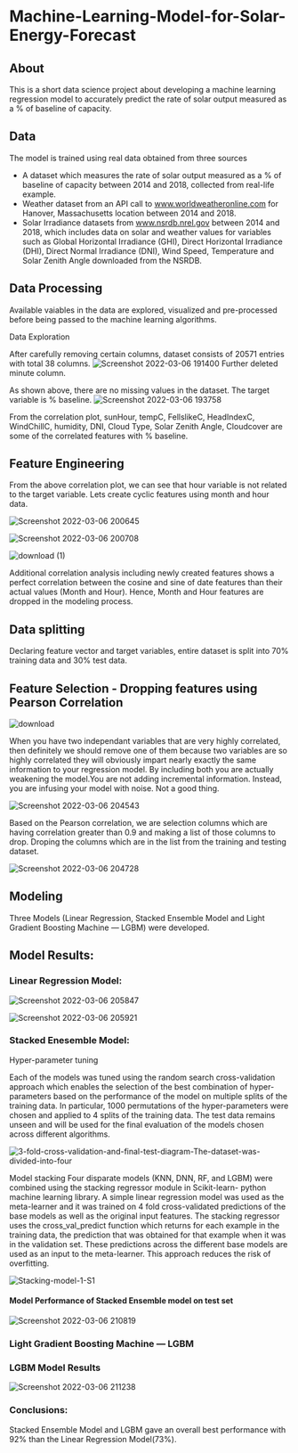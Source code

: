 # Machine-Learning-Model-for-Solar-Energy-Forecast
## About

This is a short data science project about developing a machine learning regression model to accurately predict the rate of solar output measured as a % of baseline of capacity. 

## Data 

The model is trained using real data obtained from three sources 
* A dataset which measures the rate of solar output measured as a % of baseline of capacity between 2014 and 2018, collected from real-life example. 
* Weather dataset from an API call to www.worldweatheronline.com for Hanover, Massachusetts location between  2014 and 2018. 
* Solar Irradiance datasets from www.nsrdb.nrel.gov between 2014 and 2018, which includes data on solar and weather values for variables such as Global Horizontal Irradiance (GHI), Direct Horizontal Irradiance (DHI), Direct Normal Irradiance (DNI), Wind Speed, Temperature and Solar Zenith Angle downloaded from the NSRDB. 

## Data Processing
Available vaiables in the data are explored, visualized and pre-processed before being passed to the machine learning algorithms. 

Data Exploration

After carefully removing certain columns, dataset consists of 20571 entries with total 38 columns. 
![Screenshot 2022-03-06 191400](https://user-images.githubusercontent.com/81407869/156961669-a381e4ce-17e2-41d4-b772-ae84bc9b1041.jpg)
Further deleted minute column. 

As shown above, there are no missing values in the dataset. The target variable is % baseline.
![Screenshot 2022-03-06 193758](https://user-images.githubusercontent.com/81407869/156963788-17b77bab-9097-46a5-a5b8-424662a240e3.jpg)

From the correlation plot, sunHour, tempC, FellslikeC, HeadIndexC, WindChillC, humidity, DNI, Cloud Type, Solar Zenith Angle, Cloudcover are some of the correlated features with % baseline. 

## Feature Engineering

From the above correlation plot, we can see that hour variable is not related to the target variable. Lets create cyclic features using month and hour data. 

![Screenshot 2022-03-06 200645](https://user-images.githubusercontent.com/81407869/156966605-43b566f5-36b3-40be-a1f0-a93fd7e8f41e.jpg)


![Screenshot 2022-03-06 200708](https://user-images.githubusercontent.com/81407869/156966621-3bf8a620-ee29-4d41-8835-44f468c0a756.jpg)

![download (1)](https://user-images.githubusercontent.com/81407869/156968574-6ac5d0c3-cd39-476b-9126-52096e9c4873.png)

Additional correlation analysis including newly created features shows a perfect correlation between the cosine and sine of date features than their actual values (Month and Hour). Hence, Month and Hour features are dropped in the modeling process.

## Data splitting

Declaring feature vector and target variables, entire dataset is split into 70% training data and 30% test data. 

## Feature Selection - Dropping features using Pearson Correlation 
![download](https://user-images.githubusercontent.com/81407869/156967485-cd335407-eb16-434a-9d26-2230d8cdc444.png)

When you have two independant variables that are very highly correlated, then definitely we should remove one of them because two variables are so highly correlated they will obviously impart nearly exactly the same information to your regression model. By including both you are actually weakening the model.You are not adding incremental information. Instead, you are infusing your model with noise. Not a good thing.

![Screenshot 2022-03-06 204543](https://user-images.githubusercontent.com/81407869/156969625-7e4de6da-15ac-43c3-9e43-a1c7cc1a7ee9.jpg)

Based on the Pearson correlation, we are selection columns which are having correlation greater than 0.9 and making a list of those columns to drop. 
Droping the columns which are in the list from the training and testing dataset. 


![Screenshot 2022-03-06 204728](https://user-images.githubusercontent.com/81407869/156969749-dc43b6fb-f795-4a23-815f-4a2b8f5985cb.jpg)

## Modeling

Three Models (Linear Regression, Stacked Ensemble Model and Light Gradient Boosting Machine — LGBM) were developed. 

## Model Results:


### Linear Regression Model:



![Screenshot 2022-03-06 205847](https://user-images.githubusercontent.com/81407869/156970726-3249d7cb-a0a6-4c19-a2a4-7f7de9998cd7.jpg)


![Screenshot 2022-03-06 205921](https://user-images.githubusercontent.com/81407869/156970788-b54e608f-85ba-48bb-9cf1-34336edc878c.jpg)

### Stacked Enesemble Model:

Hyper-parameter tuning

Each of the models was tuned using the random search cross-validation approach which enables the selection of the best combination of hyper-parameters based on the performance of the model on multiple splits of the training data.
In particular, 1000 permutations of the hyper-parameters were chosen and applied to 4 splits of the training data. The test data remains unseen and will be used for the final evaluation of the models chosen across different algorithms.

![3-fold-cross-validation-and-final-test-diagram-The-dataset-was-divided-into-four](https://user-images.githubusercontent.com/81407869/156971048-8deec5d7-25fe-4978-979c-6e70bd1b0a78.png)

Model stacking
Four disparate models (KNN, DNN, RF, and LGBM) were combined using the stacking regressor module in Scikit-learn- python machine learning library. A simple linear regression model was used as the meta-learner and it was trained on 4 fold cross-validated predictions of the base models as well as the original input features.
The stacking regressor uses the cross_val_predict function which returns for each example in the training data, the prediction that was obtained for that example when it was in the validation set. These predictions across the different base models are used as an input to the meta-learner. This approach reduces the risk of overfitting.


![Stacking-model-1-S1](https://user-images.githubusercontent.com/81407869/156971346-4c55614e-26a5-48fb-80a5-f5c06e20bfee.png)

#### Model Performance of Stacked Ensemble model on test set
![Screenshot 2022-03-06 210819](https://user-images.githubusercontent.com/81407869/156971677-72ac32c2-06e0-40f0-aead-4a8d100b7413.jpg)

###  Light Gradient Boosting Machine — LGBM

### LGBM  Model Results



![Screenshot 2022-03-06 211238](https://user-images.githubusercontent.com/81407869/156971998-ec7a0b55-da3e-4c57-996d-56c1332c4027.jpg)

### Conclusions:

Stacked Ensemble Model and LGBM gave an overall best performance with 92% than the Linear Regression Model(73%). 


